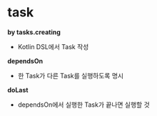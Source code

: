 # task

**by tasks.creating**

- Kotlin DSL에서 Task 작성

**dependsOn**

- 한 Task가 다른 Task를 실행하도록 명시

**doLast**

- dependsOn에서 실행한 Task가 끝나면 실행할 것